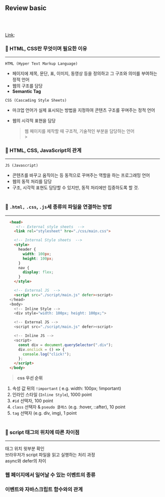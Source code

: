 ## Review basic

<br>
<br>

[Link](https://sangwoong03.github.io/introduction_sw/);

### 📌 HTML, CSS란 무엇이며 필요한 이유

---

`HTML (Hyper Text Markup Language)`

- 페이지에 제목, 문단, 표, 이미지, 동영상 등을 정의하고 그 구조와 의미를 부여하는 정적 언어
- 웹의 구조를 담당
- **Semantic Tag**

`CSS (Cascading Style Sheets)`

- 마크업 언어가 실제 표시되는 방법을 지정하여 콘텐츠 구조를 꾸며주는 정적 언어
- 웹의 시각적 표현을 담당

  > 웹 페이지를 제작할 때 구조적, 기술적인 부분을 담당하는 언어
  > <br> > <br>

### 📌 HTML, CSS, JavaScript의 관계

---

`JS (Javascript)`

- 콘텐츠를 바꾸고 움직이는 등 동적으로 꾸며주는 역할을 하는 프로그래밍 언어
- 웹의 동적 처리를 담당
- 구조, 시각적 표현도 담당할 수 있지만, 동적 처리에만 집중하도록 할 것.
  <br>
  <br>

### 📌 `.html,` `.css`, `.js`세 종류의 파일을 연결하는 방법

---

```html
  <head>
     <!-- External style sheets  -->
    <link rel="stylesheet" hre="./css/main.css">

    <!-- Internal Style sheets  -->
    <style>
      header {
        width: 100px;
        height: 100px;
      }
      nav {
        display: flex;
      }
    </style>

    <!-- External JS  -->
    <script src="./script/main.js" defer><script>
  </head>
  <body>
    <!-- Inline Style -->
    <div style="width: 100px; height: 100px;">

    <!-- External JS -->
    <script src="./script/main.js" defer><script>

    <!-- Inline JS -->
    <script>
      const div = document.querySelector(".div");
      div.onclick = () => {
        console.log("click!");
      };
    </script>
  </body>
```

> **css 우선 순위**

1. 속성 값 뒤의 `!important` ( e.g. width: 100px; !important)
2. 인라인 스타일 (`Inline Style`), 1000 point
3. `#id` 선택자, 100 point
4. `class` 선택자 & `pseudo 클래스` (e.g. :hover, ::after), 10 point
5. `tag` 선택자 (e.g. div, img), 1 point
   <br>
   <br>

### 📌 script 태그의 위치에 따른 차이점

---

태그 위치 윗부분 확인  
브라우저가 script 파일을 읽고 실행하는 처리 과정  
async와 defer의 차이

### 웹 페이지에서 일어날 수 있는 이벤트의 종류

### 이벤트와 자바스크립트 함수와의 관계
